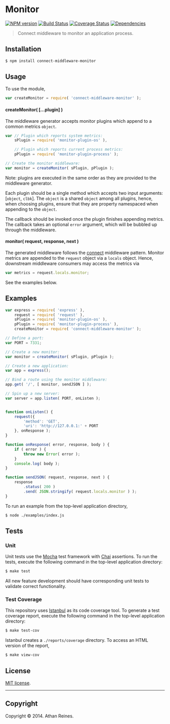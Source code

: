 Monitor
=======
[![NPM version][npm-image]][npm-url] [![Build Status][travis-image]][travis-url] [![Coverage Status][coveralls-image]][coveralls-url] [![Dependencies][dependencies-image]][dependencies-url]

> Connect middleware to monitor an application process.


## Installation

``` bash
$ npm install connect-middleware-monitor
```

## Usage

To use the module,

``` javascript
var createMonitor = require( 'connect-middleware-monitor' );
```

#### createMonitor( [...plugin] )

The middleware generator accepts monitor plugins which append to a common metrics `object`. 

``` javascript
var // Plugin which reports system metrics:
	sPlugin = require( 'monitor-plugin-os' ),

	// Plugin which reports current process metrics:
	pPlugin = require( 'monitor-plugin-process' );

// Create the monitor middleware:
var monitor = createMonitor( sPlugin, pPlugin );
```

Note: plugins are executed in the same order as they are provided to the middleware generator.

Each plugin should be a single method which accepts two input arguments: [`object`, `clbk`]. The `object` is a shared `object` among all plugins, hence, when choosing plugins, ensure that they are property namespaced when appending to the `object`.

The callback should be invoked once the plugin finishes appending metrics. The callback takes an optional `error` argument, which will be bubbled up through the middleware.


#### monitor( request, response, next )

The generated middleware follows the [connect](https://github.com/senchalabs/connect) middleware pattern. Monitor metrics are appended to the `request` object via a `locals` object. Hence, downstream middleware consumers may access the metrics via

``` javascript
var metrics = request.locals.monitor;
```

See the examples below.




## Examples

``` javascript
var express = require( 'express' ),
	request = require( 'request' ),
	sPlugin = require( 'monitor-plugin-os' ),
	pPlugin = require( 'monitor-plugin-process' ),
	createMonitor = require( 'connect-middleware-monitor' );

// Define a port:
var PORT = 7331;

// Create a new monitor:
var monitor = createMonitor( sPlugin, pPlugin );

// Create a new application:
var app = express();

// Bind a route using the monitor middleware:
app.get( '/', [ monitor, sendJSON ] );

// Spin up a new server:
var server = app.listen( PORT, onListen );


function onListen() {
	request({
		'method': 'GET',
		'uri': 'http://127.0.0.1:' + PORT
	}, onResponse );
}

function onResponse( error, response, body ) {
	if ( error ) {
		throw new Error( error );
	}
	console.log( body );
}

function sendJSON( request, response, next ) {
	response
		.status( 200 )
		.send( JSON.stringify( request.locals.monitor ) );
}
```

To run an example from the top-level application directory,

``` bash
$ node ./examples/index.js
```


## Tests

### Unit

Unit tests use the [Mocha](http://visionmedia.github.io/mocha) test framework with [Chai](http://chaijs.com) assertions. To run the tests, execute the following command in the top-level application directory:

``` bash
$ make test
```

All new feature development should have corresponding unit tests to validate correct functionality.


### Test Coverage

This repository uses [Istanbul](https://github.com/gotwarlost/istanbul) as its code coverage tool. To generate a test coverage report, execute the following command in the top-level application directory:

``` bash
$ make test-cov
```

Istanbul creates a `./reports/coverage` directory. To access an HTML version of the report,

``` bash
$ make view-cov
```



## License

[MIT license](http://opensource.org/licenses/MIT). 


---
## Copyright

Copyright &copy; 2014. Athan Reines.


[npm-image]: http://img.shields.io/npm/v/connect-middleware-monitor.svg
[npm-url]: https://npmjs.org/package/connect-middleware-monitor

[travis-image]: http://img.shields.io/travis/kgryte/connect-middleware-monitor/master.svg
[travis-url]: https://travis-ci.org/kgryte/connect-middleware-monitor

[coveralls-image]: https://img.shields.io/coveralls/kgryte/connect-middleware-monitor/master.svg
[coveralls-url]: https://coveralls.io/r/kgryte/connect-middleware-monitor?branch=master

[dependencies-image]: http://img.shields.io/david/kgryte/connect-middleware-monitor.svg
[dependencies-url]: https://david-dm.org/kgryte/connect-middleware-monitor

[dev-dependencies-image]: http://img.shields.io/david/dev/kgryte/connect-middleware-monitor.svg
[dev-dependencies-url]: https://david-dm.org/dev/kgryte/connect-middleware-monitor

[github-issues-image]: http://img.shields.io/github/issues/kgryte/connect-middleware-monitor.svg
[github-issues-url]: https://github.com/kgryte/connect-middleware-monitor/issues